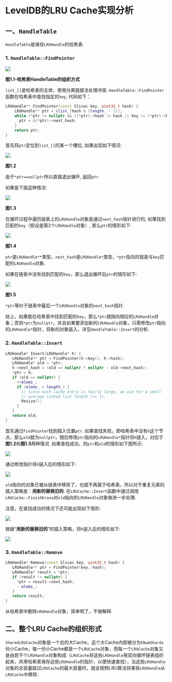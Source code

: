 # LevelDB的LRU Cache实现分析
## 一、`HandleTable`
`HandleTable`是保存`LRUHandle`的哈希表.
### 1. `HandleTable::FindPointer`
![](images/哈希表HandleTable的组织方式.png)

**图1.1-哈希表HandleTable的组织方式**

`list_[]`是哈希表的主体，使用分离链接法处理冲突. `HandleTable::FindPointer`函数在哈希表中查找指定的`key`, 代码如下：

```cpp
LRUHandle** FindPointer(const Slice& key, uint32_t hash) {
    LRUHandle** ptr = &list_[hash & (length_ - 1)];
    while (*ptr != nullptr && ((*ptr)->hash != hash || key != (*ptr)->key())) {
      ptr = &(*ptr)->next_hash;
    }
    return ptr;
}
```

首先将`ptr`定位到`list_[]`的某一个槽位, 如果出现如下情况:

![](images/FindPointer_1.png)

**图1.2**

由于`*ptr==nullptr`所以直接退出循环, 返回`ptr`.

如果是下面这种情况:

![](images/FindPointer_2.png)

**图1.3**

在循环过程中遍历链表上的`LRUHandle`对象是通过`next_hash`指针进行的, 如果找到匹配的`key`（假设是第2个`LRUHandle`对象）, 那么`ptr`的情形如下:

![](images/FindPointer_3.png)

**图1.4**

`ptr`是`LRUHandle**`类型，`next_hash`是`LRUHandle*`类型，`*ptr`指向的就是与`key`匹配的`LRUHandle`对象.

如果在链表中没有找到匹配的`key`，那么退出循环后`ptr`的情形如下:

![](images/FindPointer_4.png)

**图1.5**

`*ptr`等价于链表中最后一个`LRUHandle`对象的`next_hash`指针.

综上，如果能在哈希表中找到匹配的`key`，那么`*ptr`就指向相应的`LRUHandle`对象；否则`*ptr`为`nullptr`，并且如果要添加新的`LRUHandle`对象，只需修改`ptr`指向的`LRUHandle*`指针，将新的对象链入，详见`HandleTable::Insert`的分析.

### 2. `HandleTable::Insert`

```cpp
LRUHandle* Insert(LRUHandle* h) {
   LRUHandle** ptr = FindPointer(h->key(), h->hash);
   LRUHandle* old = *ptr;
   h->next_hash = (old == nullptr ? nullptr : old->next_hash);
   *ptr = h;
   if (old == nullptr) {
     ++elems_;
     if (elems_ > length_) {
       // Since each cache entry is fairly large, we aim for a small
       // average linked list length (<= 1).
       Resize();
     }
   }
   return old;
}
```

首先通过`FindPointer`找到插入位置`ptr`. 如果查找失败，即哈希表中没有`h`这个节点，那么`old`就为`nullptr`，随后修改`ptr`指向的`LRUHandle*`指针将`h`链入，对应于**图1.2**和**图1.5**两种情况. 如果查找成功，则`ptr`和`old`的情形如下图所示:

![](images/Insert_1.png)

通过修改指针将`h`链入后的情形如下:

![](images/Insert_2.png)

`old`指向的对象已被从链表中移除了，也就不再属于哈希表，所以对于重复元素的插入策略是：**用新的替换旧的**. 在`LRUCache::Insert`函数中通过调用`LRUCache::FinishErase`对`old`指向的`LRUHandle`对象做进一步处理.

注意，在查找成功的情况下还可能出现如下情形:

![](images/Insert_3.png)

根据“**用新的替换旧的**”的插入策略，将`h`链入后的情形如下:

![](images/Insert_4.png)

### 3. `HandleTable::Remove`

```cpp
LRUHandle* Remove(const Slice& key, uint32_t hash) {
   LRUHandle** ptr = FindPointer(key, hash);
   LRUHandle* result = *ptr;
   if (result != nullptr) {
     *ptr = result->next_hash;
     --elems_;
   }
   return result;
}
```

从哈希表中删除`LRUHandle`对象，简单明了，不做解释.

## 二、整个LRU Cache的组织形式
`SharedLRUCache`对象是一个总的大Cache，这个大Cache内部被分为`kNumShards`份小Cache，每一份小Cache都是一个`LRUCache`对象，而每一个`LRUCache`对象又是由若干个`LRUHandle`对象构成（`LRUCache`将这些`LRUHandle`用双向循环链表组织起来，并用哈希表保存这些`LRUHandle`的指针，以便快速查找），当这些`LRUHandle`对象的总容量超过`LRUCache`的最大容量时，就会按照LRU算法将某些`LRUHandle`从`LRUCache`中移除.